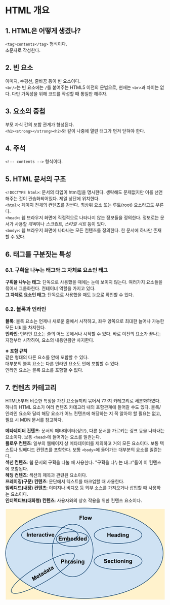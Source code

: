 # HTML 개요

## 1. HTML은 어떻게 생겼나?

`<tag>contents</tag>` 형식이다.  
소문자로 작성한다.

## 2. 빈 요소

이미지, 수평선, 줄바꿈 등이 빈 요소이다.  
`<br/>`는 빈 요소에는 `/`를 붙여주는 HTML5 이전의 문법으로, 현재는 `<br>`과 차이는 없다. 다만 가독성을 위해 코드를 작성할 때 통일만 해주자.

## 3. 요소의 중첩

부모 자식 간의 포함 관계가 형성된다.  
`<h1><strong></strong><h2>`와 같이 나중에 열린 태그가 먼저 닫혀야 한다.

## 4. 주석

`<!-- contents -->` 형식이다.

## 5. HTML 문서의 구조

`<!DOCTYPE html>`: 문서의 타입이 html임을 명시한다. 생략해도 문제없지만 이를 선언해주는 것이 관습화되어있다. 제일 상단에 위치한다.  
`<html>`: 페이지 전체의 컨텐츠를 감싼다. 최상위 요소 또는 루트(root) 요소라고도 부른다.  
`<head>`: 웹 브라우저 화면에 직접적으로 나타나지 않는 정보들을 정의한다. 정보로는 문서가 사용할 *제목*이나 _스크립트_, _스타일 시트_ 등이 있다.  
`<body>`: 웹 브라우저 화면에 나타나는 모든 컨텐츠를 정의한다. 한 문서에 하나만 존재할 수 있다.

## 6. 태그를 구분짓는 특성

### 6.1. 구획을 나누는 태그와 그 자체로 요소인 태그

**구획을 나누는 태그**: 단독으로 사용했을 때에는 눈에 보이지 않는다. 여러가지 요소들을 묶어서 그룹화한다. 컨테이너 역할을 가지고 있다.  
**그 자체로 요소인 태그**: 단독으로 사용했을 때도 눈으로 확인할 수 있다.

### 6.2. 블록과 인라인

**블록**: 블록 요소는 언제나 새로운 줄에서 시작하고, 좌우 양쪽으로 최대한 늘어나 가능한 모든 너비를 차지한다.  
**인라인**: 인라인 요소는 줄의 어느 곳에서나 시작할 수 있다. 바로 이전의 요소가 끝나는 지점부터 시작하여, 요소의 내용만큼만 차지한다.

**※ 포함 규칙**  
같은 형태의 다른 요소를 안에 포함할 수 있다.  
대부분의 블록 요소는 다른 인라인 요소도 안에 포함할 수 있다.  
인라인 요소는 블록 요소를 포함할 수 없다.

## 7. 컨텐츠 카테고리

HTML5부터 비슷한 특징을 가진 요소들끼리 묶어서 7가지 카테고리로 세분화하였다.  
하나의 HTML 요소가 여러 컨텐츠 카테고리 내의 포함관계에 들어갈 수도 있다.
블록/인라인 요소와 달리 해당 요소가 어느 컨텐츠에 해당하는 지 꼭 알아야 할 필요는 없고, 필요 시 MDN 문서를 참고하자.

**메타데이터 컨텐츠**: 문서의 메타데이터(정보), 다른 문서를 가르키는 링크 등을 나타내는 요소이다. 보통 `<head>`에 들어가는 요소를 일컫는다.  
**플로우 컨텐츠**: 일부의 웹페이지 상 메타데이터를 제외하고 거의 모든 요소이다. 보통 텍스트나 임베디드 컨텐츠를 포함한다. 보통 `<body>`에 들어가는 대부분의 요소를 일컫는다.  
**섹션 컨텐츠**: 웹 문서의 구획을 나눌 때 사용한다. "구획을 나누는 태그"들이 이 컨텐츠에 포함된다.  
**헤딩 컨텐츠**: 섹션의 제목과 관련된 요소이다.  
**프레이징(구문) 컨텐츠**: 문단에서 텍스트를 마크업할 때 사용한다.  
**임베디드(내장) 컨텐츠**: 이미지나 비디오 등 외부 소스를 가져오거나 삽입할 때 사용하는 요소이다.  
**인터렉티브(대화형) 컨텐츠**: 사용자와의 상호 작용을 위한 컨텐츠 요소이다.

![content_categories](/img/content_categories.png)
